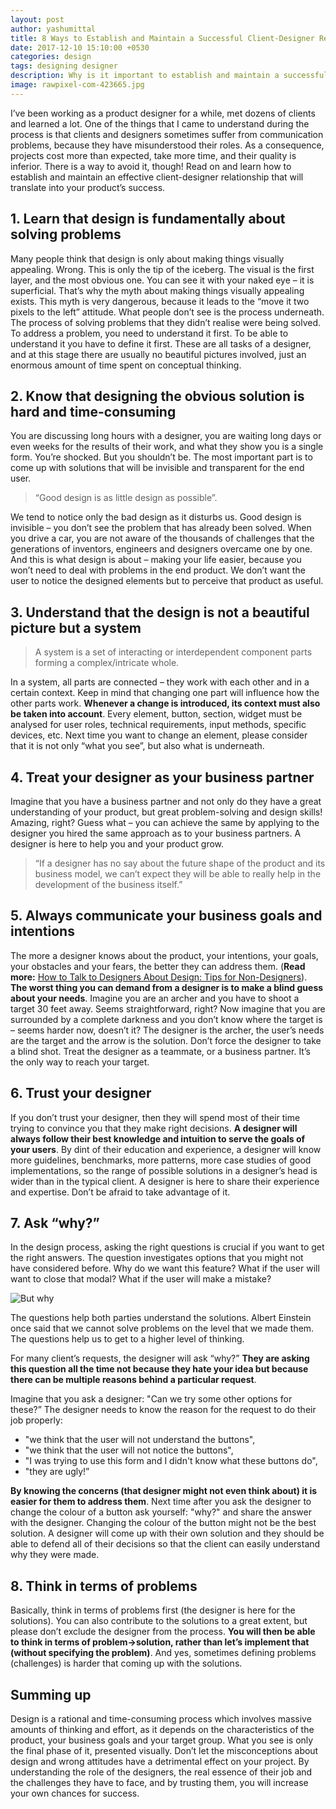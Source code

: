 ```yaml
---
layout: post
author: yashumittal
title: 8 Ways to Establish and Maintain a Successful Client-Designer Relationship
date: 2017-12-10 15:10:00 +0530
categories: design
tags: designing designer
description: Why is it important to establish and maintain a successful relationship with a client if you are a designer? Read our 8 how-tos on client-designer relationships.
image: rawpixel-com-423665.jpg
---
```


I’ve been working as a product designer for a while, met dozens of clients and learned a lot. One of the things that I came to understand during the process is that clients and designers sometimes suffer from communication problems, because they have misunderstood their roles. As a consequence, projects cost more than expected, take more time, and their quality is inferior. There is a way to avoid it, though! Read on and learn how to establish and maintain an effective client-designer relationship that will translate into your product’s success.

## 1. Learn that design is fundamentally about solving problems  

Many people think that design is only about making things visually appealing. Wrong. This is only the tip of the iceberg. The visual is the first layer, and the most obvious one. You can see it with your naked eye – it is superficial. That’s why the myth about making things visually appealing exists. This myth is very dangerous, because it leads to the “move it two pixels to the left” attitude. What people don’t see is the process underneath. The process of solving problems that they didn’t realise were being solved. To address a problem, you need to understand it first. To be able to understand it you have to define it first. These are all tasks of a designer, and at this stage there are usually no beautiful pictures involved, just an enormous amount of time spent on conceptual thinking.

## 2. Know that designing the obvious solution is hard and time-consuming

You are discussing long hours with a designer, you are waiting long days or even weeks for the results of their work, and what they show you is a single form. You’re shocked. But you shouldn’t be. The most important part is to come up with solutions that will be invisible and transparent for the end user.

<blockquote>
“Good design is as little design as possible”.
</blockquote>

We tend to notice only the bad design as it disturbs us. Good design is invisible – you don’t see the problem that has already been solved. When you drive a car, you are not aware of the thousands of challenges that the generations of inventors, engineers and designers overcame one by one. And this is what design is about – making your life easier, because you won’t need to deal with problems in the end product. We don’t want the user to notice the designed elements but to perceive that product as useful.

## 3. Understand that the design is not a beautiful picture but a system  

<blockquote>
A system is a set of interacting or interdependent component parts forming a complex/intricate whole.
</blockquote>

In a system, all parts are connected – they work with each other and in a certain context. Keep in mind that changing one part will influence how the other parts work. **Whenever a change is introduced, its context must also be taken into account**. Every element, button, section, widget must be analysed for user roles, technical requirements, input methods, specific devices, etc. Next time you want to change an element, please consider that it is not only “what you see”, but also what is underneath.

## 4. Treat your designer as your business partner

Imagine that you have a business partner and not only do they have a great understanding of your product, but great problem-solving and design skills! Amazing, right? Guess what – you can achieve the same by applying to the designer you hired the same approach as to your business partners. A designer is here to help you and your product grow.

<blockquote>
“If a designer has no say about the future shape of the product and its business model, we can’t expect they will be able to really help in the development of the business itself.”
</blockquote>

## 5. Always communicate your business goals and intentions

The more a designer knows about the product, your intentions, your goals, your obstacles and your fears, the better they can address them. (**Read more:** [How to Talk to Designers About Design: Tips for Non-Designers](/how-to-talk-to-designers-about-design-for-non-designer)). **The worst thing you can demand from a designer is to make a blind guess about your needs**. Imagine you are an archer and you have to shoot a target 30 feet away. Seems straightforward, right? Now imagine that you are surrounded by a complete darkness and you don’t know where the target is – seems harder now, doesn’t it? The designer is the archer, the user’s needs are the target and the arrow is the solution. Don’t force the designer to take a blind shot. Treat the designer as a teammate, or a business partner. It’s the only way to reach your target.

## 6. Trust your designer

If you don’t trust your designer, then they will spend most of their time trying to convince you that they make right decisions. **A designer will always follow their best knowledge and intuition to serve the goals of your users**. By dint of their education and experience, a designer will know more guidelines, benchmarks, more patterns, more case studies of good implementations, so the range of possible solutions in a designer’s head is wider than in the typical client. A designer is here to share their experience and expertise. Don’t be afraid to take advantage of it.

## 7. Ask “why?”

In the design process, asking the right questions is crucial if you want to get the right answers. The question investigates options that you might not have considered before. Why do we want this feature? What if the user will want to close that modal? What if the user will make a mistake?

![But why](//cdn.codecarrot.net/images/200_s.gif)

The questions help both parties understand the solutions. Albert Einstein once said that we cannot solve problems on the level that we made them. The questions help us to get to a higher level of thinking.

For many client’s requests, the designer will ask “why?” **They are asking this question all the time not because they hate your idea but because there can be multiple reasons behind a particular request**.

Imagine that you ask a designer: "Can we try some other options for these?” The designer needs to know the reason for the request to do their job properly:

* "we think that the user will not understand the buttons",
* "we think that the user will not notice the buttons",
* "I was trying to use this form and I didn't know what these buttons do",
* "they are ugly!”

**By knowing the concerns (that designer might not even think about) it is easier for them to address them**. Next time after you ask the designer to change the colour of a button ask yourself: "why?" and share the answer with the designer. Changing the colour of the button might not be the best solution. A designer will come up with their own solution and they should be able to defend all of their decisions so that the client can easily understand why they were made.

## 8. Think in terms of problems

Basically, think in terms of problems first (the designer is here for the solutions). You can also contribute to the solutions to a great extent, but please don’t exclude the designer from the process. **You will then be able to think in terms of problem->solution, rather than let’s implement that (without specifying the problem)**. And yes, sometimes defining problems (challenges) is harder that coming up with the solutions.

## Summing up

Design is a rational and time-consuming process which involves massive amounts of thinking and effort, as it depends on the characteristics of the product, your business goals and your target group. What you see is only the final phase of it, presented visually. Don’t let the misconceptions about design and wrong attitudes have a detrimental effect on your project. By understanding the role of the designers, the real essence of their job and the challenges they have to face, and by trusting them, you will increase your own chances for success.
